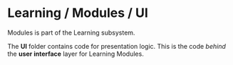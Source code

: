 # Learning / Modules / UI

Modules is part of the Learning subsystem.
  
The **UI** folder contains code for presentation logic. This is the code *behind* the **user interface** layer for Learning Modules.
